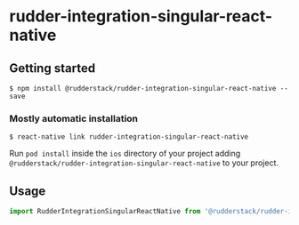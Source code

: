 # rudder-integration-singular-react-native

## Getting started

`$ npm install @rudderstack/rudder-integration-singular-react-native --save`

### Mostly automatic installation

`$ react-native link rudder-integration-singular-react-native`


Run `pod install` inside the `ios` directory of your project adding `@rudderstack/rudder-integration-singular-react-native` to your project.


## Usage
```javascript
import RudderIntegrationSingularReactNative from '@rudderstack/rudder-integration-singular-react-native';
```


